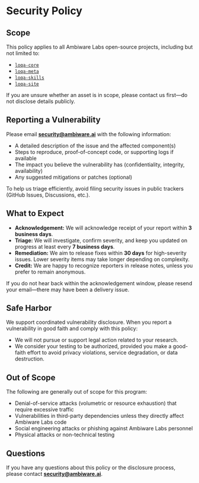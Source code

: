 # Security Policy

## Scope

This policy applies to all Ambiware Labs open-source projects, including but not limited to:

- [`loqa-core`](https://github.com/loqalabs/loqa-core)
- [`loqa-meta`](https://github.com/loqalabs/loqa-meta)
- [`loqa-skills`](https://github.com/loqalabs/loqa-skills)
- [`loqa-site`](https://github.com/loqalabs/loqa-site)

If you are unsure whether an asset is in scope, please contact us first—do not disclose details publicly.

## Reporting a Vulnerability

Please email **security@ambiware.ai** with the following information:

- A detailed description of the issue and the affected component(s)
- Steps to reproduce, proof-of-concept code, or supporting logs if available
- The impact you believe the vulnerability has (confidentiality, integrity, availability)
- Any suggested mitigations or patches (optional)

To help us triage efficiently, avoid filing security issues in public trackers (GitHub Issues, Discussions, etc.).

## What to Expect

- **Acknowledgement:** We will acknowledge receipt of your report within **3 business days**.
- **Triage:** We will investigate, confirm severity, and keep you updated on progress at least every **7 business days**.
- **Remediation:** We aim to release fixes within **30 days** for high-severity issues. Lower severity items may take longer depending on complexity.
- **Credit:** We are happy to recognize reporters in release notes, unless you prefer to remain anonymous.

If you do not hear back within the acknowledgement window, please resend your email—there may have been a delivery issue.

## Safe Harbor

We support coordinated vulnerability disclosure. When you report a vulnerability in good faith and comply with this policy:

- We will not pursue or support legal action related to your research.
- We consider your testing to be authorized, provided you make a good-faith effort to avoid privacy violations, service degradation, or data destruction.

## Out of Scope

The following are generally out of scope for this program:

- Denial-of-service attacks (volumetric or resource exhaustion) that require excessive traffic
- Vulnerabilities in third-party dependencies unless they directly affect Ambiware Labs code
- Social engineering attacks or phishing against Ambiware Labs personnel
- Physical attacks or non-technical testing

## Questions

If you have any questions about this policy or the disclosure process, please contact **security@ambiware.ai**.
